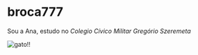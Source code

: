 # broca777
Sou a Ana, estudo no _Colegio Cívico Militar Gregório Szeremeta_

![gato](https://media.tenor.com/w_ye4QI4IN4AAAAM/laughing-kitty-cat.gif)!!
